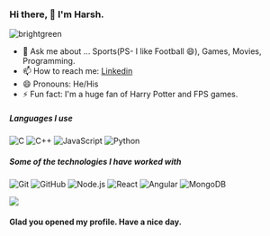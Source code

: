 ### Hi there, 👋 I'm Harsh.
![brightgreen](https://komarev.com/ghpvc/?username=Harshsngh07)

- 💬 Ask me about ... Sports(PS- I like Football 😄), Games, Movies, Programming.
- 📫 How to reach me:  [Linkedin](https://www.linkedin.com/in/harshsngh07/)
- 😄 Pronouns: He/His
- ⚡ Fun fact: I'm a huge fan of Harry Potter and FPS games.

##### Languages I use

![C](https://img.shields.io/badge/-C-000000?style=flat&logo=c)
![C++](https://img.shields.io/badge/-C++-000000?style=flat&logo=c%2B%2B)
![JavaScript](https://img.shields.io/badge/-JavaScript-000000?style=flat&logo=javascript)
![Python](https://img.shields.io/badge/-Python-000000?style=flat&logo=python)

##### Some of the technologies I have worked with

![Git](https://img.shields.io/badge/-Git-222222?style=flat&logo=git&logoColor=F05032)
![GitHub](https://img.shields.io/badge/-GitHub-222222?style=flat&logo=github&logoColor=181717)
![Node.js](https://img.shields.io/badge/-Node.js-222222?style=flat&logo=node.js&logoColor=339933)
![React](https://img.shields.io/badge/-React-222222?style=flat&logo=React&logoColor=61DAFB)
![Angular](https://img.shields.io/badge/Angular-DD0031?style=flat&logo=angular&logoColor=white)
![MongoDB](https://img.shields.io/badge/MongoDB-4EA94B?style=flat&logo=mongodb&logoColor=white)


<img src="https://github-readme-stats.vercel.app/api?username=harshsngh07&&show_icons=true&title_color=ffffff&icon_color=bb2acf&text_color=daf7dc&bg_color=191919">

#### Glad you opened my profile. Have a nice day.

<!--

**Harshsngh07/Harshsngh07** is a ✨ _special_ ✨ repository because its `README.md` (this file) appears on your GitHub profile.

Here are some ideas to get you started:

- 🔭 I’m currently working on ...
- 🌱 I’m currently learning ...
- 👯 I’m looking to collaborate on ...
- 🤔 I’m looking for help with ...
- 💬 Ask me about ...
- 📫 How to reach me: ...

- ⚡ Fun fact: ...
-->
